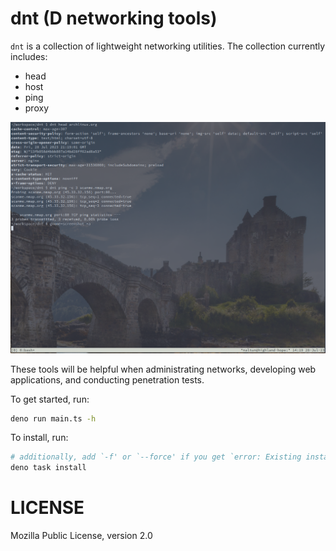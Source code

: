 # dnt (D networking tools)

`dnt` is a collection of lightweight networking utilities. The collection currently includes:
* head
* host
* ping
* proxy

<img src="./public/demo-01.png" />

These tools will be helpful when administrating networks, developing web applications,
and conducting penetration tests.

To get started, run:
```sh
deno run main.ts -h
```

To install, run:
```sh
# additionally, add `-f' or `--force' if you get `error: Existing installation found.'
deno task install
```

# LICENSE

Mozilla Public License, version 2.0
